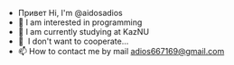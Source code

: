 - Привет Hi, I'm @aidosadios
- 👀 I am interested in programming
- 🌱 I am currently studying at KazNU
- 💞 ️ I don't want to cooperate...
- 📫 How to contact me by mail adios667169@gmail.com
<!---
Here is the code that we made. adios adios/adios adios is a "special" repository because its`README.md `(this file) will appear in your GitHub profile.
You can click on the preview link to familiarize yourself with your changes.
--->

